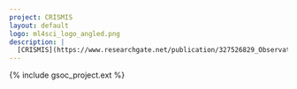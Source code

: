 ```yaml
---
project: CRISMIS
layout: default
logo: ml4sci_logo_angled.png
description: |
  [CRISMIS](https://www.researchgate.net/publication/327526829_Observation_of_galactic_cosmic_ray_spallation_events_from_the_SoHO_mission_20-yr_operation_of_LASCO) is an open-source machine learning based tool to identify cosmic-ray artifacts in imaging data
---
```


{% include gsoc_project.ext %}
